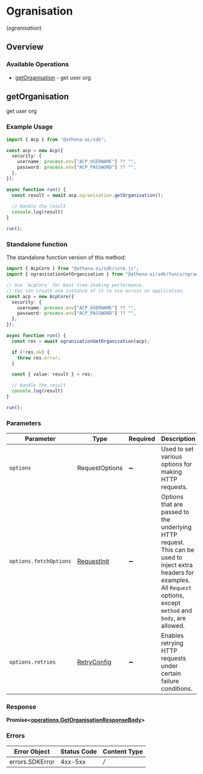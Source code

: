 # Ogranisation
(*ogranisation*)

## Overview

### Available Operations

* [getOrganisation](#getorganisation) - get user org

## getOrganisation

get user org

### Example Usage

```typescript
import { Acp } from "@athena-ai/sdk";

const acp = new Acp({
  security: {
    username: process.env["ACP_USERNAME"] ?? "",
    password: process.env["ACP_PASSWORD"] ?? "",
  },
});

async function run() {
  const result = await acp.ogranisation.getOrganisation();
  
  // Handle the result
  console.log(result)
}

run();
```

### Standalone function

The standalone function version of this method:

```typescript
import { AcpCore } from "@athena-ai/sdk/core.js";
import { ogranisationGetOrganisation } from "@athena-ai/sdk/funcs/ogranisationGetOrganisation.js";

// Use `AcpCore` for best tree-shaking performance.
// You can create one instance of it to use across an application.
const acp = new AcpCore({
  security: {
    username: process.env["ACP_USERNAME"] ?? "",
    password: process.env["ACP_PASSWORD"] ?? "",
  },
});

async function run() {
  const res = await ogranisationGetOrganisation(acp);

  if (!res.ok) {
    throw res.error;
  }

  const { value: result } = res;

  // Handle the result
  console.log(result)
}

run();
```

### Parameters

| Parameter                                                                                                                                                                      | Type                                                                                                                                                                           | Required                                                                                                                                                                       | Description                                                                                                                                                                    |
| ------------------------------------------------------------------------------------------------------------------------------------------------------------------------------ | ------------------------------------------------------------------------------------------------------------------------------------------------------------------------------ | ------------------------------------------------------------------------------------------------------------------------------------------------------------------------------ | ------------------------------------------------------------------------------------------------------------------------------------------------------------------------------ |
| `options`                                                                                                                                                                      | RequestOptions                                                                                                                                                                 | :heavy_minus_sign:                                                                                                                                                             | Used to set various options for making HTTP requests.                                                                                                                          |
| `options.fetchOptions`                                                                                                                                                         | [RequestInit](https://developer.mozilla.org/en-US/docs/Web/API/Request/Request#options)                                                                                        | :heavy_minus_sign:                                                                                                                                                             | Options that are passed to the underlying HTTP request. This can be used to inject extra headers for examples. All `Request` options, except `method` and `body`, are allowed. |
| `options.retries`                                                                                                                                                              | [RetryConfig](../../lib/utils/retryconfig.md)                                                                                                                                  | :heavy_minus_sign:                                                                                                                                                             | Enables retrying HTTP requests under certain failure conditions.                                                                                                               |

### Response

**Promise\<[operations.GetOrganisationResponseBody](../../models/operations/getorganisationresponsebody.md)\>**

### Errors

| Error Object    | Status Code     | Content Type    |
| --------------- | --------------- | --------------- |
| errors.SDKError | 4xx-5xx         | */*             |
